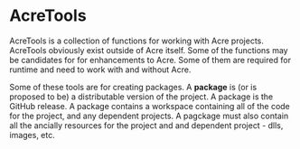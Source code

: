 # AcreTools
AcreTools is a collection of functions for working with Acre projects.  AcreTools obviously exist outside of Acre itself. Some of the functions may be candidates for for enhancements to Acre. Some of them are required for runtime and need to work with and without Acre.

Some of these tools are for creating packages. A **package** is (or is proposed to be) a distributable version of the project. A package is the GitHub release.  A package contains a workspace containing all of the code for the project, and any dependent projects. A pagckage must also contain all the ancially resources for the project and and dependent project - dlls, images, etc.

